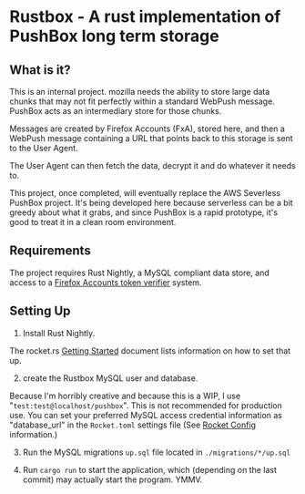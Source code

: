 # Rustbox - A rust implementation of PushBox long term storage

## What is it?

This is an internal project. mozilla needs the ability to store large data 
chunks that may not fit perfectly within a standard WebPush message. PushBox
acts as an intermediary store for those chunks. 

Messages are created by Firefox Accounts (FxA), stored here, and then a 
WebPush message containing a URL that points back to this storage is sent
to the User Agent.

The User Agent can then fetch the data, decrypt it and do whatever it needs
to. 

This project, once completed, will eventually replace the AWS Severless 
PushBox project. It's being developed here because serverless can be a bit
greedy about what it grabs, and since PushBox is a rapid prototype, it's
good to treat it in a clean room environment.


## Requirements

The project requires Rust Nightly, a MySQL compliant data store, and 
access to a [Firefox Accounts token verifier](https://github.com/mozilla/fxa-auth-server) system. 


## Setting Up

1) Install Rust Nightly. 
 
The rocket.rs [Getting Started](https://rocket.rs/guide/getting-started/) 
document lists information on how to set that up.

2) create the Rustbox MySQL user and database. 

Because I'm horribly creative and because this is a WIP, I use "`test:test@localhost/pushbox`".
This is not recommended for production use. You can set your preferred 
MySQL access credential information as "database_url" in the `Rocket.toml`
settings file (See [Rocket Config](https://rocket.rs/guide/configuration/#rockettoml)
information.)

3) Run the MySQL migrations `up.sql` file located in `./migrations/*/up.sql`

4) Run `cargo run` to start the application, which (depending on the last commit) may actually start the program. YMMV.

